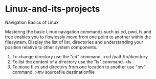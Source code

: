 # Linux-and-its-projects
Navigation Basics of Linux

Mastering the basic Linux navigation commands such as cd, pwd, ls and tree enables you to flowlessly move from one point to another within the filesystem, Display the list of list, directories and understanding your position relative to other system components.

1. To change directory use the "cd" command.  >cd /path/to/directory
2. To list the content of a directory use the "ls" command.  >ls
3. To move files and directory from one location to another use "mv" command. >mv sourcefile destinationfile
